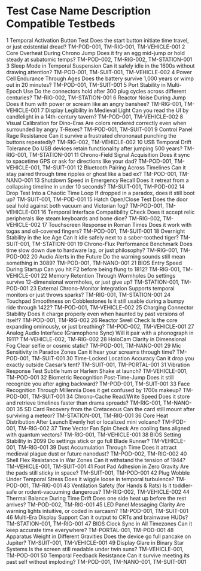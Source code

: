 #	Test Case Name	Description	Compatible Testbeds
1	Temporal Activation Button Test	Does the start button initiate time travel, or just existential dread?	TM-POD-001, TM-RIG-001, TM-VEHICLE-001
2	Core Overheat During Chrono Jump	Does it fry an egg mid-jump or hold steady at subatomic temps?	TM-POD-002, TM-RIG-002, TM-STATION-001
3	Sleep Mode in Temporal Suspension	Can it safely idle in the 1600s without drawing attention?	TM-POD-001, TM-SUIT-001, TM-VEHICLE-002
4	Power Cell Endurance Through Ages	Does the battery survive 1,000 years or wimp out in 20 minutes?	TM-POD-001, TM-SUIT-001
5	Port Stability in Multi-Epoch Use	Do the connectors hold after 300 plug cycles across different centuries?	TM-RIG-002, TM-STATION-001
6	Reactor Noise During Jump	Does it hum with power or scream like an angry banshee?	TM-RIG-001, TM-VEHICLE-001
7	Display Legibility in Medieval Light	Can you read the UI by candlelight in a 14th-century tavern?	TM-POD-001, TM-VEHICLE-002
8	Visual Calibration for Dino-Eras	Are colors rendered correctly even when surrounded by angry T-Rexes?	TM-POD-001, TM-SUIT-001
9	Control Panel Rage Resistance	Can it survive a frustrated chrononaut punching the buttons repeatedly?	TM-RIG-002, TM-VEHICLE-002
10	USB Temporal Drift Tolerance	Do USB devices retain functionality after jumping 500 years?	TM-RIG-001, TM-STATION-001
11	Chrono-Field Signal Acquisition	Does it sync to spacetime GPS or ask for directions like your dad?	TM-POD-001, TM-VEHICLE-001, TM-SUIT-001
12	Bluetooth Pairing Across Timelines	Can it stay paired through time ripples or ghost like a bad ex?	TM-POD-001, TM-NANO-001
13	Shutdown Speed in Emergency Recall	Does it retreat from a collapsing timeline in under 10 seconds?	TM-SUIT-001, TM-POD-002
14	Drop Test Into a Chaotic Time Loop	If dropped in a paradox, does it still boot up?	TM-SUIT-001, TM-POD-001
15	Hatch Open/Close Test	Does the door seal hold against both vacuum and Victorian fog?	TM-POD-001, TM-VEHICLE-001
16	Temporal Interface Compatibility Check	Does it accept relic peripherals like steam keyboards and bone dice?	TM-RIG-002, TM-VEHICLE-002
17	Touchscreen Response in Roman Times	Does it work with togas and oil-covered fingers?	TM-POD-001, TM-SUIT-001
18	Overnight Stability in the Ice Age	Can it idle safely next to a saber-toothed tiger?	TM-SUIT-001, TM-STATION-001
19	Chrono-Flux Performance Benchmark	Does time slow down due to hardware lag, or just philosophy?	TM-RIG-001, TM-POD-002
20	Audio Alerts in the Future	Do the warning sounds still mean something in 3089?	TM-POD-001, TM-NANO-001
21	BIOS Entry Speed During Startup	Can you hit F2 before being flung to 1812?	TM-RIG-001, TM-VEHICLE-001
22	Memory Retention Through Wormholes	Do settings survive 12-dimensional wormholes, or just give up?	TM-STATION-001, TM-POD-001
23	External Chrono-Monitor Integration	Supports temporal monitors or just throws sparks?	TM-RIG-001, TM-STATION-001
24	Touchpad Smoothness on Cobblestones	Is it still usable during a bumpy ride through 1422?	TM-POD-001, TM-VEHICLE-002
25	Charging Connector Stability	Does it charge properly even when haunted by past versions of itself?	TM-POD-001, TM-RIG-002
26	Reactor Swell Check	Is the core expanding ominously, or just breathing?	TM-POD-002, TM-VEHICLE-001
27	Analog Audio Interface (Gramophone Sync)	Will it pair with a phonograph in 1911?	TM-VEHICLE-002, TM-RIG-002
28	HoloCam Clarity in Dimensional Fog	Clear selfie or cosmic static?	TM-POD-001, TM-NANO-001
29	Mic Sensitivity in Paradox Zones	Can it hear your screams through time?	TM-POD-001, TM-SUIT-001
30	Time-Locked Location Accuracy	Can it drop you exactly outside Caesar’s tent?	TM-SUIT-001, TM-PORTAL-001
31	Vibration Response Test	Subtle hum or Harlem Shake at launch?	TM-VEHICLE-001, TM-POD-001
32	Biometric Recognition Post-Time-Jump	Does it still recognize you after aging backward?	TM-POD-001, TM-SUIT-001
33	Face Recognition Through Millennia	Does it get confused by 1700s makeup?	TM-POD-001, TM-SUIT-001
34	Chrono-Cache Read/Write Speed	Does it store and retrieve timelines faster than drama spreads?	TM-RIG-001, TM-NANO-001
35	SD Card Recovery from the Cretaceous	Can the card still mount after surviving a meteor?	TM-STATION-001, TM-RIG-001
36	Core Heat Distribution After Launch	Evenly hot or localized mini volcano?	TM-POD-001, TM-RIG-002
37	Time Vector Fan Spin Check	Are cooling fans aligned with quantum vectors?	TM-RIG-001, TM-VEHICLE-001
38	BIOS Setting Stability in 2099	Do settings stick or go full Blade Runner?	TM-VEHICLE-001, TM-RIG-001
39	Dust Accumulation Through Time	Does it attract medieval plague dust or future nanodust?	TM-POD-002, TM-RIG-002
40	Shell Flex Resistance in War Zones	Can it withstand the tension of 1944?	TM-VEHICLE-001, TM-SUIT-001
41	Foot Pad Adhesion in Zero Gravity	Are the pads still sticky in space?	TM-SUIT-001, TM-POD-001
42	Plug Wobble Under Temporal Stress	Does it wiggle loose in temporal turbulence?	TM-POD-001, TM-RIG-001
43	Ventilation Safety (for Hands & Rats)	Is it toddler-safe or rodent-vacuuming dangerous?	TM-RIG-002, TM-VEHICLE-002
44	Thermal Balance During Time Drift	Does one side heat up before the rest arrives?	TM-POD-002, TM-RIG-001
45	LED Panel Messaging Clarity	Are warning lights intuitive, or coded in sarcasm?	TM-POD-001, TM-SUIT-001
46	Multi-Era Display Support	Can it output to CRTs and brainwave HUDs?	TM-STATION-001, TM-RIG-001
47	BIOS Clock Sync in All Timezones	Can it keep accurate time everywhere?	TM-PORTAL-001, TM-POD-001
48	Apparatus Weight in Different Gravities	Does the device go full pancake on Jupiter?	TM-SUIT-001, TM-VEHICLE-001
49	Display Glare in Binary Star Systems	Is the screen still readable under twin suns?	TM-VEHICLE-001, TM-POD-001
50	Temporal Feedback Resistance	Can it survive meeting its past self without imploding?	TM-POD-001, TM-NANO-001, TM-SUIT-001